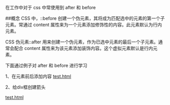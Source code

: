 在工作中对于 css 中常使用到 after 和 before

##概念
CSS 中，::before 创建一个伪元素，其将成为匹配选中的元素的第一个子元素。常通过 content 属性来为一个元素添加修饰性的内容。此元素默认为行内元素。

CSS 伪元素::after 用来创建一个伪元素，作为已选中元素的最后一个子元素。通常会配合 content 属性来为该元素添加装饰内容。这个虚拟元素默认是行内元素。

下面通过例子对 after 和 before 进行学习

1、在元素前后添加内容
[test.html](./test.html)

2、给div框创建箭头

[test.html](./test.html)
